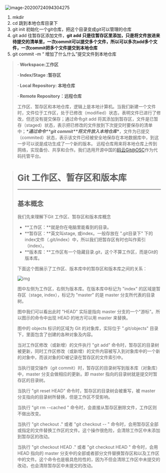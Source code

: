 ![image-20200724094304275](C:\Users\26369\AppData\Roaming\Typora\typora-user-images\image-20200724094304275.png)

1. mkdir
2. cd 跳到本地仓库目录下
3. git init 初始化一个git仓库，把这个目录变成git可以管理的仓库
4. git add <file> 往暂存区添加文件，**git add 只是往暂存区里添加，只是将文件放进来待提交的清单里，一次commit可以提交多个文件，所以可以多次add多个文件，一次commit把多个文件提交到本地仓库**
5. git commit -m “ 增加了什么什么”提交文件到本地仓库

> · **Workspace:工作区**
>
> **· Index/Stage :暂存区**
>
> **· Local Repository: 本地仓库**
>
> **· Remote Repository：远程仓库**
>
> 工作区、暂存区和本地仓库，逻辑上是本地计算机。当我们新建一个文件时，文件位于工作区，处于已修改（modified）状态，表明文件已进行了修改，但还没有提交保存；通过命令git add 将其添加到暂存区，文件是已暂存（staged）状态，表示把已修改的文件放到下次提交时要保存的清单中；***\*通过命令\*******\*git commit\*******\*将文件放入本地仓库\****，文件为已提交（commited）状态，表示该文件已经被安全地保存在本地数据库中，到这一步可以说是成功生成了一个新的版本。
> 远程仓库用来将本地仓库上传到网络，实现备份、共享和合作。我们选用开源中国的[码云Git@OSC](https://git.oschina.net/)作为代码托管平台。

[以下是菜鸟教程的解析]: https://www.runoob.com/git/git-workspace-index-repo.html

> # Git 工作区、暂存区和版本库
>
> ------
>
> ## 基本概念
>
> 我们先来理解下Git 工作区、暂存区和版本库概念
>
> - **工作区：**就是你在电脑里能看到的目录。
> - **暂存区：**英文叫stage, 或index。一般存放在 ".git目录下" 下的index文件（.git/index）中，所以我们把暂存区有时也叫作索引（index）。
> - **版本库：**工作区有一个隐藏目录.git，这个不算工作区，而是Git的版本库。
>
> 下面这个图展示了工作区、版本库中的暂存区和版本库之间的关系：
>
> ![img](https://www.runoob.com/wp-content/uploads/2015/02/1352126739_7909.jpg)
>
> 图中左侧为工作区，右侧为版本库。在版本库中标记为 "index" 的区域是暂存区（stage, index），标记为 "master" 的是 master 分支所代表的目录树。
>
> 图中我们可以看出此时 "HEAD" 实际是指向 master 分支的一个"游标"。所以图示的命令中出现 HEAD 的地方可以用 master 来替换。
>
> 图中的 objects 标识的区域为 Git 的对象库，实际位于 ".git/objects" 目录下，里面包含了创建的各种对象及内容。
>
> 当对工作区修改（或新增）的文件执行 "git add" 命令时，暂存区的目录树被更新，同时工作区修改（或新增）的文件内容被写入到对象库中的一个新的对象中，而该对象的ID被记录在暂存区的文件索引中。
>
> 当执行提交操作（git commit）时，暂存区的目录树写到版本库（对象库）中，master 分支会做相应的更新。即 master 指向的目录树就是提交时暂存区的目录树。
>
> 当执行 "git reset HEAD" 命令时，暂存区的目录树会被重写，被 master 分支指向的目录树所替换，但是工作区不受影响。
>
> 当执行 "git rm --cached <file>" 命令时，会直接从暂存区删除文件，工作区则不做出改变。
>
> 当执行 "git checkout ." 或者 "git checkout -- <file>" 命令时，会用暂存区全部或指定的文件替换工作区的文件。这个操作很危险，会清除工作区中未添加到暂存区的改动。
>
> 当执行 "git checkout HEAD ." 或者 "git checkout HEAD <file>" 命令时，会用 HEAD 指向的 master 分支中的全部或者部分文件替换暂存区和以及工作区中的文件。这个命令也是极具危险性的，因为不但会清除工作区中未提交的改动，也会清除暂存区中未提交的改动。

